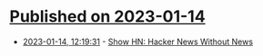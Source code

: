 # [Published on 2023-01-14](index.md)

* [2023-01-14, 12:19:31](https://news.ycombinator.com/item?id=34379699) - [Show HN: Hacker News Without News](https://hn.build-your-own.org/)
